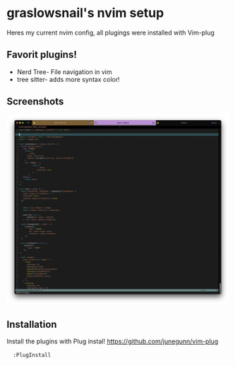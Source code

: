 
# graslowsnail's nvim setup
Heres my current nvim config, all plugings were installed with Vim-plug
## Favorit plugins!
* Nerd Tree- File navigation in vim
* tree sitter- adds more syntax color!


## Screenshots

![App Screenshot](./NvimScreenshot.jpg)


## Installation

Install the plugins with Plug instal!
https://github.com/junegunn/vim-plug

```bash
  :PlugInstall
```
